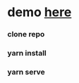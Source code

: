 # demo <a href="https://joshualoo.ca/rezgo">here</a>
   
   
   
### clone repo

### yarn install

### yarn serve 
